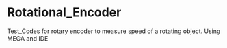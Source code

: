# Rotational_Encoder
Test_Codes for rotary encoder to measure speed of a rotating object. Using MEGA and IDE
